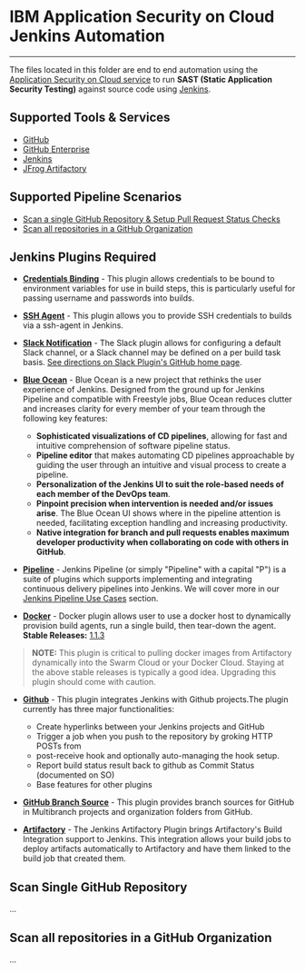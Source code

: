 # IBM Application Security on Cloud Jenkins Automation
---
The files located in this folder are end to end automation using the [Application Security on Cloud service](https://www.ibm.com/us-en/marketplace/application-security-on-cloud/resources) to run **SAST (Static Application Security Testing)** against source code using [Jenkins](https://jenkins.io/).

## Supported Tools & Services
* [GitHub](https://github.com/)
* [GitHub Enterprise](https://enterprise.github.com/home)
* [Jenkins](https://jenkins.io/)
* [JFrog Artifactory](https://jfrog.com/artifactory/)

## Supported Pipeline Scenarios
* [Scan a single GitHub Repository & Setup Pull Request Status Checks](#scan-single-gitHub-repository)
* [Scan all repositories in a GitHub Organization](scan-all-repositories-in-a-gitHuborganization)


## Jenkins Plugins Required
* [**Credentials Binding**](https://plugins.jenkins.io/credentials-binding) - This plugin allows credentials to be bound to environment variables for use in build steps, this is particularly useful for passing username and passwords into builds.

* [**SSH Agent**](https://plugins.jenkins.io/ssh-agent) - This plugin allows you to provide SSH credentials to builds via a ssh-agent in Jenkins.

* [**Slack Notification**](https://plugins.jenkins.io/slack) - The Slack plugin allows for configuring a default Slack channel, or a Slack channel may be defined on a per build task basis.  [See directions on Slack Plugin's GitHub home page](https://github.com/jenkinsci/slack-plugin).

* [**Blue Ocean**](https://plugins.jenkins.io/blueocean) - Blue Ocean is a new project that rethinks the user experience of Jenkins. Designed from the ground up for Jenkins Pipeline and compatible with Freestyle jobs, Blue Ocean reduces clutter and increases clarity for every member of your team through the following key features:
  * **Sophisticated visualizations of CD pipelines**, allowing for fast and intuitive comprehension of software pipeline status.
  * **Pipeline editor** that makes automating CD pipelines approachable by guiding the user through an intuitive and visual process to create a pipeline.
  * **Personalization of the Jenkins UI to suit the role-based needs of each member of the DevOps team**.
  * **Pinpoint precision when intervention is needed and/or issues arise**. The Blue Ocean UI shows where in the pipeline attention is needed, facilitating exception handling and increasing productivity.
  * **Native integration for branch and pull requests enables maximum developer productivity when collaborating on code with others in GitHub**.

* [**Pipeline**](https://plugins.jenkins.io/workflow-aggregator) - Jenkins Pipeline (or simply "Pipeline" with a capital "P") is a suite of plugins which supports implementing and integrating continuous delivery pipelines into Jenkins.  We will cover more in our [Jenkins Pipeline Use Cases](#jenkins-pipeline-use-cases) section.

* [**Docker**](https://plugins.jenkins.io/docker-plugin) - Docker plugin allows user to use a docker host to dynamically provision build agents, run a single build, then tear-down the agent. **Stable Releases:** [1.1.3](https://updates.jenkins.io/download/plugins/docker-plugin/1.1.3/docker-plugin.hpi)
> **NOTE:** This plugin is critical to pulling docker images from Artifactory dynamically into the Swarm Cloud or your Docker Cloud.  Staying at the above stable releases is typically a good idea.  Upgrading this plugin should come with caution.

* [**Github**](https://plugins.jenkins.io/github) - This plugin integrates Jenkins with Github projects.The plugin currently has three major functionalities:
  * Create hyperlinks between your Jenkins projects and GitHub
  * Trigger a job when you push to the repository by groking HTTP POSTs from
  * post-receive hook and optionally auto-managing the hook setup.
  * Report build status result back to github as Commit Status (documented on SO)
  * Base features for other plugins

* [**GitHub Branch Source**](https://plugins.jenkins.io/github-branch-source) - This plugin provides branch sources for GitHub in Multibranch projects and organization folders from GitHub.

* [**Artifactory**](https://www.jfrog.com/confluence/display/RTF/Jenkins+Artifactory+Plug-in) - The Jenkins Artifactory Plugin brings Artifactory's Build Integration support to Jenkins. This integration allows your build jobs to deploy artifacts automatically to Artifactory and have them linked to the build job that created them.

## Scan Single GitHub Repository
...

## Scan all repositories in a GitHub Organization
...
